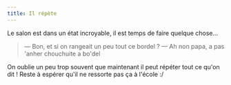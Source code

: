 ```yaml
---
title: Il répète
---
```


Le salon est dans un état incroyable, il est temps de faire quelque chose...

> — Bon, et si on rangeait un peu tout ce bordel ?
> — Ah non papa, a pas 'anher chouchuite a bo'del

On oublie un peu trop souvent que maintenant il peut répéter tout ce qu'on dit ! Reste à espérer qu'il ne ressorte pas ça à l'école :/
